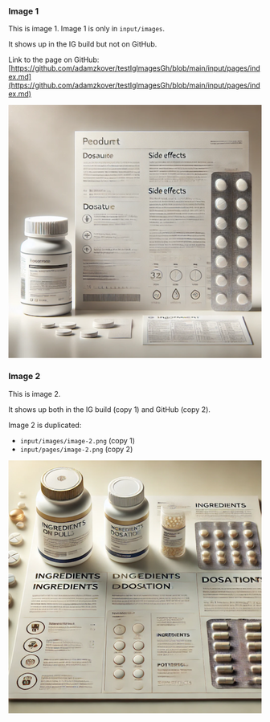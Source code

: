 ### Image 1

This is image 1. Image 1 is only in `input/images`.

It shows up in the IG build but not on GitHub.

Link to the page on GitHub: [https://github.com/adamzkover/testIgImagesGh/blob/main/input/pages/index.md](https://github.com/adamzkover/testIgImagesGh/blob/main/input/pages/index.md)

<p>
<img src="image-1.png" alt="Image 1" style="float: none"/>
</p>

### Image 2

This is image 2.

It shows up both in the IG build (copy 1) and GitHub (copy 2).

Image 2 is duplicated:

* `input/images/image-2.png` (copy 1)
* `input/pages/image-2.png` (copy 2)

<p>
<img src="image-2.png" alt="Image 2" style="float: none"/>
</p>
